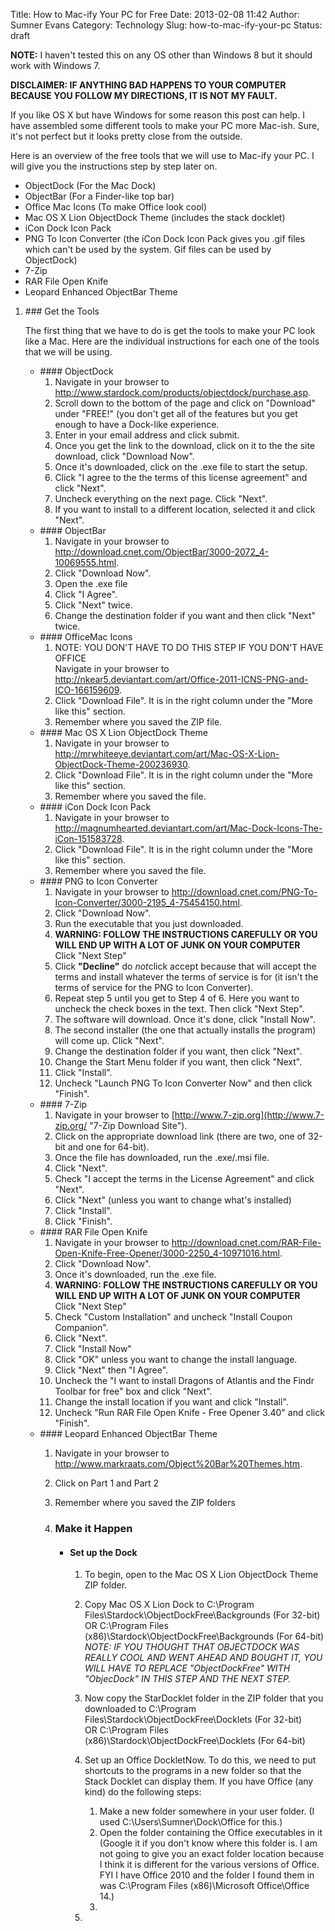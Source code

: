 Title: How to Mac-ify Your PC for Free
Date: 2013-02-08 11:42
Author: Sumner Evans
Category: Technology
Slug: how-to-mac-ify-your-pc
Status: draft

**NOTE:** I haven't tested this on any OS other than Windows 8 but it
should work with Windows 7.

**DISCLAIMER: IF ANYTHING BAD HAPPENS TO YOUR COMPUTER BECAUSE YOU
FOLLOW MY DIRECTIONS, IT IS NOT MY FAULT.**

If you like OS X but have Windows for some reason this post can help. I
have assembled some different tools to make your PC more Mac-ish. Sure,
it's not perfect but it looks pretty close from the outside.

Here is an overview of the free tools that we will use to Mac-ify your
PC. I will give you the instructions step by step later on.

-   ObjectDock (For the Mac Dock)
-   ObjectBar (For a Finder-like top bar)
-   Office Mac Icons (To make Office look cool)
-   Mac OS X Lion ObjectDock Theme (includes the stack docklet)
-   iCon Dock Icon Pack
-   PNG To Icon Converter (the iCon Dock Icon Pack gives you .gif files
    which can't be used by the system. Gif files can be used by
    ObjectDock)
-   7-Zip
-   RAR File Open Knife
-   Leopard Enhanced ObjectBar Theme

<ol>
<li>
### Get the Tools

The first thing that we have to do is get the tools to make your PC look
like a Mac.<!--more--> Here are the individual instructions for each one
of the tools that we will be using.

<ul>
<li>
#### ObjectDock

1.  Navigate in your browser to
    <http://www.stardock.com/products/objectdock/purchase.asp>.
2.  Scroll down to the bottom of the page and click on "Download" under
    "FREE!" (you don't get all of the features but you get enough to
    have a Dock-like experience.
3.  Enter in your email address and click submit.
4.  Once you get the link to the download, click on it to the the site
    download, click "Download Now".
5.  Once it's downloaded, click on the .exe file to start the setup.
6.  Click "I agree to the the terms of this license agreement" and click
    "Next".
7.  Uncheck everything on the next page. Click "Next".
8.  If you want to install to a different location, selected it and
    click "Next".

</li>
<li>
#### ObjectBar

1.  Navigate in your browser to
    <http://download.cnet.com/ObjectBar/3000-2072_4-10069555.html>.
2.  Click "Download Now".
3.  Open the .exe file
4.  Click "I Agree".
5.  Click "Next" twice.
6.  Change the destination folder if you want and then click "Next"
    twice.

</li>
<li>
#### OfficeMac Icons

1.  NOTE: YOU DON'T HAVE TO DO THIS STEP IF YOU DON'T HAVE OFFICE  
   Navigate in your browser to
    <http://nkear5.deviantart.com/art/Office-2011-ICNS-PNG-and-ICO-166159609>.
2.  Click "Download File". It is in the right column under the "More
    like this" section.
3.  Remember where you saved the ZIP file.

</li>
<li>
#### Mac OS X Lion ObjectDock Theme

1.  Navigate in your browser to
    <http://mrwhiteeye.deviantart.com/art/Mac-OS-X-Lion-ObjectDock-Theme-200236930>.
2.  Click "Download File". It is in the right column under the "More
    like this" section.
3.  Remember where you saved the file.

</li>
<li>
#### iCon Dock Icon Pack

1.  Navigate in your browser to
    <http://magnumhearted.deviantart.com/art/Mac-Dock-Icons-The-iCon-151583728>.
2.  Click "Download File". It is in the right column under the "More
    like this" section.
3.  Remember where you saved the file.

</li>
<li>
#### PNG to Icon Converter

1.  Navigate in your browser to
    <http://download.cnet.com/PNG-To-Icon-Converter/3000-2195_4-75454150.html>.
2.  Click "Download Now".
3.  Run the executable that you just downloaded.
4.  **WARNING: FOLLOW THE INSTRUCTIONS CAREFULLY OR YOU WILL END UP WITH
    A LOT OF JUNK ON YOUR COMPUTER**  
   Click "Next Step"
5.  Click **"Decline"** do *not*click accept because that will accept
    the terms and install whatever the terms of service is for (it isn't
    the terms of service for the PNG to Icon Converter).
6.  Repeat step 5 until you get to Step 4 of 6. Here you want to uncheck
    the check boxes in the text. Then click "Next Step".
7.  The software will download. Once it's done, click "Install Now".
8.  The second installer (the one that actually installs the program)
    will come up. Click "Next".
9.  Change the destination folder if you want, then click "Next".
10. Change the Start Menu folder if you want, then click "Next".
11. Click "Install".
12. Uncheck "Launch PNG To Icon Converter Now" and then click "Finish".

</li>
<li>
#### 7-Zip

1.  Navigate in your browser to
    [http://www.7-zip.org](http://www.7-zip.org/ "7-Zip Download Site").
2.  Click on the appropriate download link (there are two, one of 32-bit
    and one for 64-bit).
3.  Once the file has downloaded, run the .exe/.msi file.
4.  Click "Next".
5.  Check "I accept the terms in the License Agreement" and click
    "Next".
6.  Click "Next" (unless you want to change what's installed)
7.  Click "Install".
8.  Click "Finish".

</li>
<li>
#### RAR File Open Knife

1.  Navigate in your browser to
    <http://download.cnet.com/RAR-File-Open-Knife-Free-Opener/3000-2250_4-10971016.html>.
2.  Click "Download Now".
3.  Once it's downloaded, run the .exe file.
4.  **WARNING: FOLLOW THE INSTRUCTIONS CAREFULLY OR YOU WILL END UP WITH
    A LOT OF JUNK ON YOUR COMPUTER**  
   Click "Next Step"
5.  Check "Custom Installation" and uncheck "Install Coupon Companion".
6.  Click "Next".
7.  Click "Install Now"
8.  Click "OK" unless you want to change the install language.
9.  Click "Next" then "I Agree".
10. Uncheck the "I want to install Dragons of Atlantis and the Findr
    Toolbar for free" box and click "Next".
11. Change the install location if you want and click "Install".
12. Uncheck "Run RAR File Open Knife - Free Opener 3.40" and click
    "Finish".

</li>
<li>
#### Leopard Enhanced ObjectBar Theme

1.  Navigate in your browser to
    <http://www.markraats.com/Object%20Bar%20Themes.htm>.
2.  Click on Part 1 and Part 2
3.  Remember where you saved the ZIP folders
4.  ### Make it Happen

    -   #### Set up the Dock

        1.  To begin, open to the Mac OS X Lion ObjectDock Theme ZIP
            folder.
        2.  Copy Mac OS X Lion Dock to C:\\Program
            Files\\Stardock\\ObjectDockFree\\Backgrounds (For 32-bit)  
           OR C:\\Program Files
            (x86)\\Stardock\\ObjectDockFree\\Backgrounds (For 64-bit)  
           *NOTE: IF YOU THOUGHT THAT OBJECTDOCK WAS REALLY COOL AND
            WENT AHEAD AND BOUGHT IT, YOU WILL HAVE TO REPLACE
            "ObjectDockFree" WITH "ObjecDock" IN THIS STEP AND THE NEXT
            STEP.*
        3.  Now copy the StarDocklet folder in the ZIP folder that you
            downloaded to C:\\Program
            Files\\Stardock\\ObjectDockFree\\Docklets (For 32-bit)  
           OR C:\\Program Files
            (x86)\\Stardock\\ObjectDockFree\\Docklets (For 64-bit)
        4.  Set up an Office DockletNow. To do this, we need to put
            shortcuts to the programs in a new folder so that the Stack
            Docklet can display them. If you have Office (any kind) do
            the following steps:
            1.  Make a new folder somewhere in your user folder. (I used
                C:\\Users\\Sumner\\Dock\\Office for this.)
            2.  Open the folder containing the Office executables in it
                (Google it if you don't know where this folder is. I am
                not going to give you an exact folder location because I
                think it is different for the various versions of
                Office. FYI I have Office 2010 and the folder I found
                them in was C:\\Program Files (x86)\\Microsoft
                Office\\Office 14.)
            3.  

        5.  


